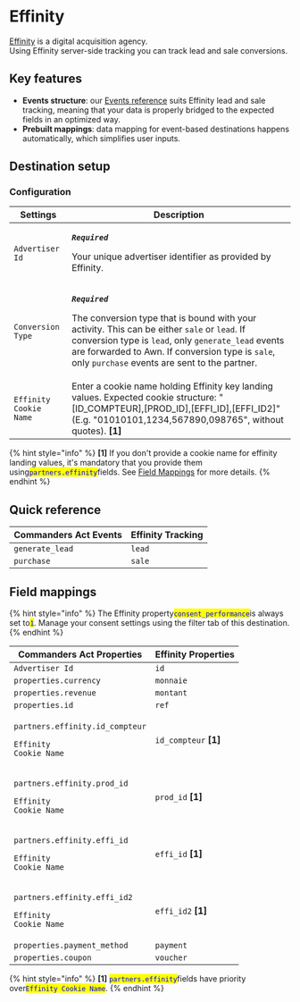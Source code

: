 # Effinity

[Effinity](https://www.effinity.fr/) is a digital acquisition agency. \
Using Effinity server-side tracking you can track lead and sale conversions.

## Key features

* **Events structure**: our [Events reference](https://community.commandersact.com/platform-x/developers/tracking/events-reference) suits Effinity lead and sale tracking, meaning that your data is properly bridged to the expected fields in an optimized way.
* **Prebuilt mappings**: data mapping for event-based destinations happens automatically, which simplifies user inputs.

## Destination setup

### Configuration

| Settings               | Description                                                                                                                                                                                                                                                                                                                                                                             |
| ---------------------- | --------------------------------------------------------------------------------------------------------------------------------------------------------------------------------------------------------------------------------------------------------------------------------------------------------------------------------------------------------------------------------------- |
| `Advertiser Id`        | <p><em><strong><code>Required</code></strong></em></p><p>Your unique advertiser identifier as provided by Effinity.</p>                                                                                                                                                                                                                                                                 |
| `Conversion Type`      | <p><em><strong><code>Required</code></strong></em></p><p>The conversion type that is bound with your activity. This can be either <code>sale</code> or <code>lead</code>. If conversion type is <code>lead</code>, only <code>generate_lead</code> events are forwarded to Awn. If conversion type is <code>sale</code>, only <code>purchase</code> events are sent to the partner.</p> |
| `Effinity Cookie Name` | Enter a cookie name holding Effinity key landing values. Expected cookie structure: "\[ID\_COMPTEUR],\[PROD\_ID],\[EFFI\_ID],\[EFFI\_ID2]" (E.g. "01010101,1234,567890,098765", without quotes). **\[1]**                                                                                                                                                                               |

{% hint style="info" %}
**\[1]** If you don't provide a cookie name for effinity landing values, it's mandatory that you provide them using<mark style="color:blue;">`partners.effinity`</mark>fields. See [Field Mappings](effinity.md#field-mappings) for more details.
{% endhint %}

## Quick reference

| Commanders Act Events | Effinity Tracking |
| --------------------- | ----------------- |
| `generate_lead`       | `lead`            |
| `purchase`            | `sale`            |

## Field mappings

{% hint style="info" %}
The Effinity property<mark style="color:blue;">`consent_performance`</mark>is always set to<mark style="color:blue;">`1`</mark>. Manage your consent settings using the filter tab of this destination.
{% endhint %}

| Commanders Act Properties                                                                  | Effinity Properties    |
| ------------------------------------------------------------------------------------------ | ---------------------- |
| `Advertiser Id`                                                                            | `id`                   |
| `properties.currency`                                                                      | `monnaie`              |
| `properties.revenue`                                                                       | `montant`              |
| `properties.id`                                                                            | `ref`                  |
| <p><code>partners.effinity.id_compteur</code></p><p><code>Effinity Cookie Name</code> </p> | `id_compteur` **\[1]** |
| <p><code>partners.effinity.prod_id</code></p><p><code>Effinity Cookie Name</code></p>      | `prod_id` **\[1]**     |
| <p><code>partners.effinity.effi_id</code></p><p><code>Effinity Cookie Name</code></p>      | `effi_id` **\[1]**     |
| <p><code>partners.effinity.effi_id2</code></p><p><code>Effinity Cookie Name</code></p>     | `effi_id2` **\[1]**    |
| `properties.payment_method`                                                                | `payment`              |
| `properties.coupon`                                                                        | `voucher`              |

{% hint style="info" %}
**\[1]** <mark style="color:blue;">`partners.effinity`</mark>fields have priority over<mark style="color:blue;">`Effinity Cookie Name`</mark>.
{% endhint %}
